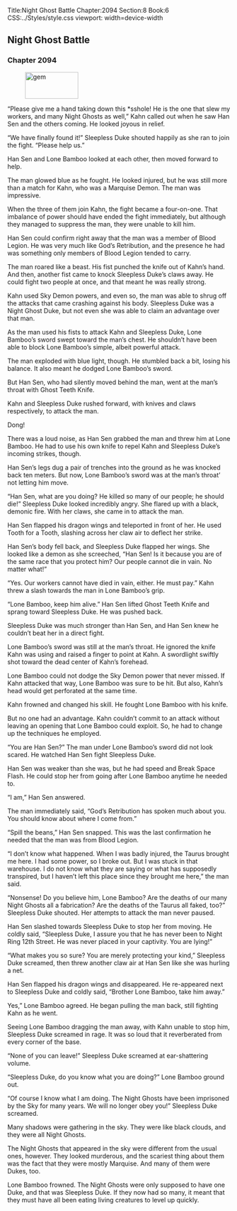 Title:Night Ghost Battle 
Chapter:2094 
Section:8 
Book:6 
CSS:../Styles/style.css 
viewport: width=device-width
  
## Night Ghost Battle
### Chapter 2094
  
<figure>
	<img src="../Images/gem.gif" alt="gem" id="gem" width="120" height="60" />
</figure>
  

  
“Please give me a hand taking down this *sshole! He is the one that slew my workers, and many Night Ghosts as well,” Kahn called out when he saw Han Sen and the others coming. He looked joyous in relief.

“We have finally found it!” Sleepless Duke shouted happily as she ran to join the fight. “Please help us.”

Han Sen and Lone Bamboo looked at each other, then moved forward to help.

The man glowed blue as he fought. He looked injured, but he was still more than a match for Kahn, who was a Marquise Demon. The man was impressive.

When the three of them join Kahn, the fight became a four-on-one. That imbalance of power should have ended the fight immediately, but although they managed to suppress the man, they were unable to kill him.

Han Sen could confirm right away that the man was a member of Blood Legion. He was very much like God’s Retribution, and the presence he had was something only members of Blood Legion tended to carry.

The man roared like a beast. His fist punched the knife out of Kahn’s hand. And then, another fist came to knock Sleepless Duke’s claws away. He could fight two people at once, and that meant he was really strong.

Kahn used Sky Demon powers, and even so, the man was able to shrug off the attacks that came crashing against his body. Sleepless Duke was a Night Ghost Duke, but not even she was able to claim an advantage over that man.

As the man used his fists to attack Kahn and Sleepless Duke, Lone Bamboo’s sword swept toward the man’s chest. He shouldn’t have been able to block Lone Bamboo’s simple, albeit powerful attack.

The man exploded with blue light, though. He stumbled back a bit, losing his balance. It also meant he dodged Lone Bamboo’s sword.

But Han Sen, who had silently moved behind the man, went at the man’s throat with Ghost Teeth Knife.

Kahn and Sleepless Duke rushed forward, with knives and claws respectively, to attack the man.

Dong!

There was a loud noise, as Han Sen grabbed the man and threw him at Lone Bamboo. He had to use his own knife to repel Kahn and Sleepless Duke’s incoming strikes, though.

Han Sen’s legs dug a pair of trenches into the ground as he was knocked back ten meters. But now, Lone Bamboo’s sword was at the man’s throat’ not letting him move.

“Han Sen, what are you doing? He killed so many of our people; he should die!” Sleepless Duke looked incredibly angry. She flared up with a black, demonic fire. With her claws, she came in to attack the man.

Han Sen flapped his dragon wings and teleported in front of her. He used Tooth for a Tooth, slashing across her claw air to deflect her strike.

Han Sen’s body fell back, and Sleepless Duke flapped her wings. She looked like a demon as she screeched, “Han Sen! Is it because you are of the same race that you protect him? Our people cannot die in vain. No matter what!”

“Yes. Our workers cannot have died in vain, either. He must pay.” Kahn threw a slash towards the man in Lone Bamboo’s grip.

“Lone Bamboo, keep him alive.” Han Sen lifted Ghost Teeth Knife and sprang toward Sleepless Duke. He was pushed back.

Sleepless Duke was much stronger than Han Sen, and Han Sen knew he couldn’t beat her in a direct fight.

Lone Bamboo’s sword was still at the man’s throat. He ignored the knife Kahn was using and raised a finger to point at Kahn. A swordlight swiftly shot toward the dead center of Kahn’s forehead.

Lone Bamboo could not dodge the Sky Demon power that never missed. If Kahn attacked that way, Lone Bamboo was sure to be hit. But also, Kahn’s head would get perforated at the same time.

Kahn frowned and changed his skill. He fought Lone Bamboo with his knife.

But no one had an advantage. Kahn couldn’t commit to an attack without leaving an opening that Lone Bamboo could exploit. So, he had to change up the techniques he employed.

“You are Han Sen?” The man under Lone Bamboo’s sword did not look scared. He watched Han Sen fight Sleepless Duke.

Han Sen was weaker than she was, but he had speed and Break Space Flash. He could stop her from going after Lone Bamboo anytime he needed to.

“I am,” Han Sen answered.

The man immediately said, “God’s Retribution has spoken much about you. You should know about where I come from.”

“Spill the beans,” Han Sen snapped. This was the last confirmation he needed that the man was from Blood Legion.

“I don’t know what happened. When I was badly injured, the Taurus brought me here. I had some power, so I broke out. But I was stuck in that warehouse. I do not know what they are saying or what has supposedly transpired, but I haven’t left this place since they brought me here,” the man said.

“Nonsense! Do you believe him, Lone Bamboo? Are the deaths of our many Night Ghosts all a fabrication? Are the deaths of the Taurus all faked, too?” Sleepless Duke shouted. Her attempts to attack the man never paused.

Han Sen slashed towards Sleepless Duke to stop her from moving. He coldly said, “Sleepless Duke, I assure you that he has never been to Night Ring 12th Street. He was never placed in your captivity. You are lying!”

“What makes you so sure? You are merely protecting your kind,” Sleepless Duke screamed, then threw another claw air at Han Sen like she was hurling a net.

Han Sen flapped his dragon wings and disappeared. He re-appeared next to Sleepless Duke and coldly said, “Brother Lone Bamboo, take him away.”

Yes,” Lone Bamboo agreed. He began pulling the man back, still fighting Kahn as he went.

Seeing Lone Bamboo dragging the man away, with Kahn unable to stop him, Sleepless Duke screamed in rage. It was so loud that it reverberated from every corner of the base.

“None of you can leave!” Sleepless Duke screamed at ear-shattering volume.

“Sleepless Duke, do you know what you are doing?” Lone Bamboo ground out.

“Of course I know what I am doing. The Night Ghosts have been imprisoned by the Sky for many years. We will no longer obey you!” Sleepless Duke screamed.

Many shadows were gathering in the sky. They were like black clouds, and they were all Night Ghosts.

The Night Ghosts that appeared in the sky were different from the usual ones, however. They looked murderous, and the scariest thing about them was the fact that they were mostly Marquise. And many of them were Dukes, too.

Lone Bamboo frowned. The Night Ghosts were only supposed to have one Duke, and that was Sleepless Duke. If they now had so many, it meant that they must have all been eating living creatures to level up quickly.